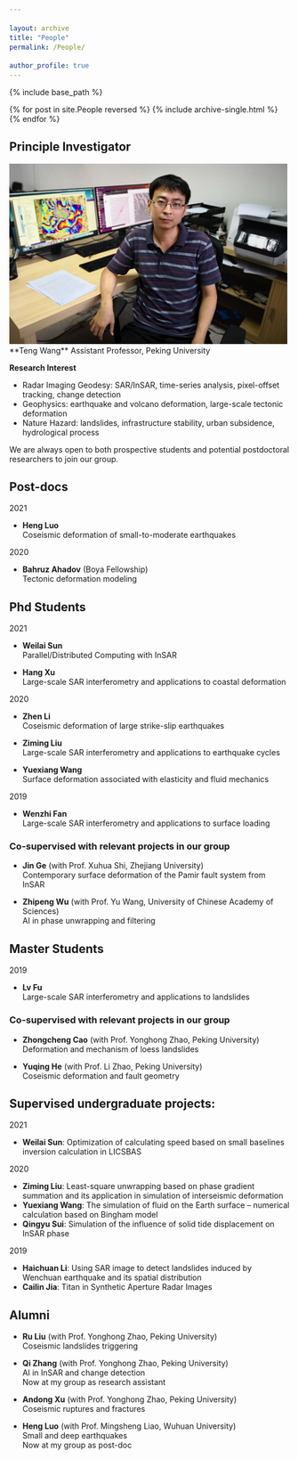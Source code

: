```yaml
---

layout: archive
title: "People"
permalink: /People/

author_profile: true
---
```


{% include base_path %}

{% for post in site.People reversed %}
  {% include archive-single.html %}
{% endfor %}


## Principle Investigator

<div style="text-align: left;"> <img src="/images/PI_photo.jpg" alt="PI_photo" width = "500"> </div>  
**Teng Wang**   
Assistant Professor, Peking University  


**Research Interest**

* Radar Imaging Geodesy: SAR/InSAR, time-series analysis, pixel-offset tracking, change detection
* Geophysics: earthquake and volcano deformation, large-scale tectonic deformation
* Nature Hazard: landslides, infrastructure stability, urban subsidence, hydrological process

We are always open to both prospective students and potential postdoctoral researchers to join our group.

## Post-docs

2021

* **Heng Luo**  
  Coseismic deformation of small-to-moderate earthquakes
  
2020

* **Bahruz Ahadov** (Boya Fellowship)  
  Tectonic deformation modeling

## Phd Students
2021  

* **Weilai Sun**  
  Parallel/Distributed Computing with InSAR
  
* **Hang Xu**  
  Large-scale SAR interferometry and applications to coastal deformation
  
2020  

* **Zhen Li**  
  Coseismic deformation of large strike-slip earthquakes

* **Ziming Liu**  
  Large-scale SAR interferometry and applications to earthquake cycles   

* **Yuexiang Wang**  
  Surface deformation associated with elasticity and fluid mechanics  
  
2019

* **Wenzhi Fan**   
  Large-scale SAR interferometry and applications to surface loading  

### **Co-supervised with relevant projects in our group**

* **Jin Ge** (with Prof. Xuhua Shi, Zhejiang University)  
  Contemporary surface deformation of the Pamir fault system from InSAR  

<style type="text/css">
a:link,a:visited{
 text-decoration:none;  /*超链接无下划线*/
 /*color: #494e52*/
}
a:hover{
 text-decoration:underline;  /*鼠标放上去有下划线*/
 color: red
}</style>

* **<a href="https://wuzhipeng.cn/">Zhipeng Wu</a>** (with Prof. Yu Wang, University of Chinese Academy of Sciences)   
  AI in phase unwrapping and filtering   




## Master Students

2019  

* **Lv Fu**  
  Large-scale SAR interferometry and applications to landslides  

### **Co-supervised with relevant projects in our group**

* **Zhongcheng Cao** (with Prof. Yonghong Zhao, Peking University)  
  Deformation and mechanism of loess landslides   

* **Yuqing He** (with Prof. Li Zhao, Peking University)  
  Coseismic deformation and fault geometry     

## Supervised undergraduate projects:
2021
* **Weilai Sun**: Optimization of calculating speed based on small baselines inversion calculation in LICSBAS

2020  

* **Ziming Liu**: Least-square unwrapping based on phase gradient summation and its application in simulation of interseismic deformation  
* **Yuexiang Wang**: The simulation of fluid on the Earth surface – numerical calculation based on Bingham model  
* **Qingyu Sui**: Simulation of the influence of solid tide displacement on InSAR phase  

2019  

* **Haichuan Li**: Using SAR image to detect landslides induced by Wenchuan earthquake and its spatial distribution  
* **Cailin Jia**: Titan in Synthetic Aperture Radar Images  

## Alumni

* **Ru Liu** (with Prof. Yonghong Zhao, Peking University)  
 Coseismic landslides triggering

* **Qi Zhang** (with Prof. Yonghong Zhao, Peking University)  
 AI in InSAR and change detection  
 Now at my group as research assistant

* **Andong Xu** (with Prof. Yonghong Zhao, Peking University)  
Coseismic ruptures and fractures


* **Heng Luo** (with Prof. Mingsheng Liao, Wuhuan University)  
 Small and deep earthquakes  
 Now at my group as post-doc
